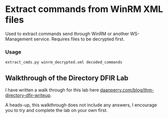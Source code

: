 # Extract commands from WinRM XML files
Used to extract commands send through WinRM or another WS-Management service.
Requires files to be decrypted first.

### Usage
```python
extract_cmds.py winrm_decrypted.xml decoded_commands
 ```


## Walkthrough of the Directory DFIR Lab
I have written a walk through for this lab here [daanperry.com/blog/thm-directory-dfir-writeup](https://daanperry.comblog/thm-directory-dfir-writeup).

A heads-up, this walkthrough does not include any answers, I encourage you to try and complete the lab on your own first.